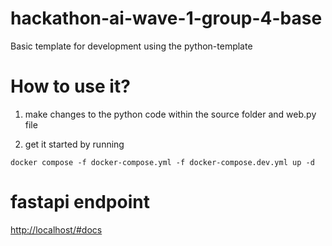 # hackathon-ai-wave-1-group-4-base

Basic template for development using the python-template

# How to use it?
1. make changes to the python code within the source folder and web.py file

2. get it started by running 
```
docker compose -f docker-compose.yml -f docker-compose.dev.yml up -d
```

# fastapi endpoint
[http://localhost/#docs](http://localhost/docs)
